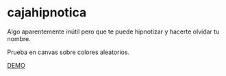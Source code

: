# cajahipnotica

Algo aparentemente inútil pero que te puede hipnotizar y hacerte olvidar tu nombre.

Prueba en canvas sobre colores aleatorios.

[DEMO](https://gammafp.github.io/cajahipnotica/)

